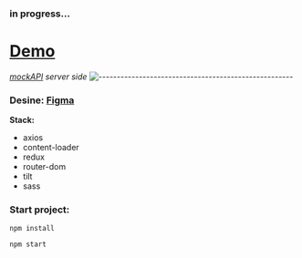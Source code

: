 ### in progress...

# [Demo](https://react-redux-shoes-store.vercel.app/)
*[mockAPI](https://mockapi.io/) server side*
![-----------------------------------------------------](https://raw.githubusercontent.com/andreasbm/readme/master/assets/lines/rainbow.png)
### Desine: [Figma](https://www.figma.com/file/fw0toTyXMwM1y4WIe0YFrJ/React-Sneakers?node-id=0%3A1)

**Stack:**
<ul>
   <li>axios</li>
   <li>content-loader</li>
   <li>redux</li>
   <li>router-dom</li>
   <li>tilt</li>
   <li>sass</li>
</ul>

### Start project:
<pre><code>npm install</code></pre>
<pre><code>npm start</code></pre>